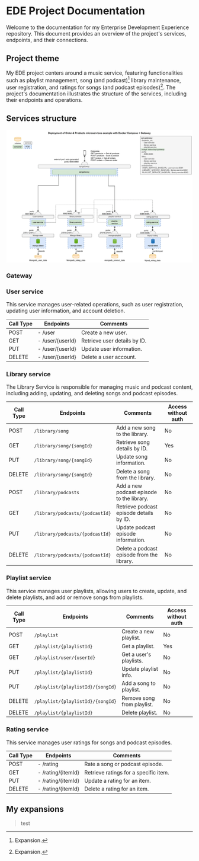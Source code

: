 # EDE Project Documentation

Welcome to the documentation for my Enterprise Development Experience repository. This document provides an overview of the project's services, endpoints, and their connections.

## Project theme

My EDE project centers around a music service, featuring functionalities such as playlist management, song (and podcast)[^1] library maintenance, user registration, and ratings for songs (and podcast episodes)[^1]. The project's documentation illustrates the structure of the services, including their endpoints and operations.

[^1]: Expansion.
## Services structure

![Project diagram](projectDiagram.png)

### Gateway

### User service

This service manages user-related operations, such as user registration, updating user information, and account deletion.

| Call Type | Endpoints        | Comments                     |
| --------- | ---------------- | ---------------------------- |
| POST      | - /user          | Create a new user.           |
| GET       | - /user/{userId} | Retrieve user details by ID. |
| PUT       | - /user/{userId} | Update user information.     |
| DELETE    | - /user/{userId} | Delete a user account.       |

### Library service

The Library Service is responsible for managing music and podcast content, including adding, updating, and deleting songs and podcast episodes.

| Call Type | Endpoints                       | Comments                                   | Access without auth |
| --------- | ------------------------------- | ------------------------------------------ | ------------------- |
| POST      | `/library/song`                 | Add a new song to the library.             | No |
| GET       | `/library/song/{songId}`        | Retrieve song details by ID.               | Yes |
| PUT       | `/library/song/{songId}`        | Update song information.                   | No |
| DELETE    | `/library/song/{songId}`        | Delete a song from the library.            | No |
| POST      | `/library/podcasts`             | Add a new podcast episode to the library.  | No |
| GET       | `/library/podcasts/{podcastId}` | Retrieve podcast episode details by ID.    | No |
| PUT       | `/library/podcasts/{podcastId}` | Update podcast episode information.        | No |
| DELETE    | `/library/podcasts/{podcastId}` | Delete a podcast episode from the library. | No |

### Playlist service

This service manages user playlists, allowing users to create, update, and delete playlists, and add or remove songs from playlists.

| Call Type | Endpoints                         | Comments                   | Access without auth |
| --------- | --------------------------------- | -------------------------- | ------------------- |
| POST      | `/playlist`                       | Create a new playlist.     | No |
| GET       | `/playlist/{playlistId}`          | Get a playlist.            | Yes |
| GET       | `/playlist/user/{userId}`         | Get a user's playlists.    | No |
| PUT       | `/playlist/{playlistId}`          | Update playlist info.      | No |
| PUT       | `/playlist/{playlistId}/{songId}` | Add a song to playlist.    | No |
| DELETE    | `/playlist/{playlistId}/{songId}` | Remove song from playlist. | No |
| DELETE    | `/playlist/{playlistId}`          | Delete playlist.           | No |

### Rating service

This service manages user ratings for songs and podcast episodes.

| Call Type | Endpoints          | Comments                              |
| --------- | ------------------ | ------------------------------------- |
| POST      | - /rating          | Rate a song or podcast episode.       |
| GET       | - /rating/{itemId} | Retrieve ratings for a specific item. |
| PUT       | - /rating/{itemId} | Update a rating for an item.          |
| DELETE    | - /rating/{itemId} | Delete a rating for an item.          |

## My expansions
> test
